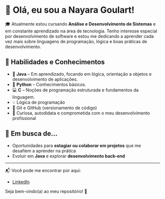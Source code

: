 # 👋 Olá, eu sou a Nayara Goulart!

🎓 Atualmente estou cursando **Análise e Desenvolvimento de Sistemas** e em constante aprendizado na área de tecnologia. 
Tenho interesse especial por desenvolvimento de software e estou me dedicando a aprender cada vez mais sobre linguagens de programação, lógica e boas práticas de desenvolvimento.

## 🚀 Habilidades e Conhecimentos

- 📌 **Java** – Em aprendizado, focando em lógica, orientação a objetos e desenvolvimento de aplicações.
- 🐍 **Python** – Conhecimentos básicos.
- 💻 **C** – Noções de programação estruturada e fundamentos da linguagem.
- 💡 Lógica de programação
- 🔧 Git e GitHub (versionamento de código)
- 🧠 Curiosa, autodidata e comprometida com o meu desenvolvimento profissional

## 🎯 Em busca de...

- Oportunidades para **estagiar ou colaborar em projetos** que me desafiem a aprender na prática
- Evoluir em **Java** e explorar **desenvolvimento back-end**

---

📬 Você pode me encontrar por aqui:
- [LinkedIn](www.linkedin.com/in/nayara-goulart-994168116)

Seja bem-vindo(a) ao meu repositório! 🚀
